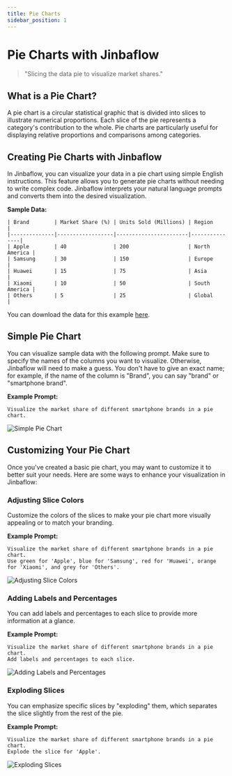 ```yaml
---
title: Pie Charts
sidebar_position: 1
---
```


# Pie Charts with Jinbaflow

> "Slicing the data pie to visualize market shares."

## What is a Pie Chart?
A pie chart is a circular statistical graphic that is divided into slices to illustrate numerical proportions. Each slice of the pie represents a category's contribution to the whole. Pie charts are particularly useful for displaying relative proportions and comparisons among categories.


## Creating Pie Charts with Jinbaflow
In Jinbaflow, you can visualize your data in a pie chart using simple English instructions. This feature allows you to generate pie charts without needing to write complex code. Jinbaflow interprets your natural language prompts and converts them into the desired visualization.

**Sample Data:**
```table
| Brand        | Market Share (%) | Units Sold (Millions) | Region        |
|--------------|------------------|-----------------------|---------------|
| Apple        | 40               | 200                   | North America |
| Samsung      | 30               | 150                   | Europe        |
| Huawei       | 15               | 75                    | Asia          |
| Xiaomi       | 10               | 50                    | South America |
| Others       | 5                | 25                    | Global        |
```

You can download the data for this example [here](https://example.com/sample_data.csv).

## Simple Pie Chart
You can visualize sample data with the following prompt. Make sure to specify the names of the columns you want to visualize. Otherwise, Jinbaflow will need to make a guess. You don't have to give an exact name; for example, if the name of the column is "Brand", you can say "brand" or "smartphone brand".

**Example Prompt:**
```
Visualize the market share of different smartphone brands in a pie chart.
```

<div style={{ display: "flex", justifyContent: "center", alignItems: "center" }}>
<img
  src={require('/img/tutorial/simple_pie_chart.png').default}
  alt="Simple Pie Chart"
style={{ maxWidth: "70%", height: "auto" }}
/>
</div>



## Customizing Your Pie Chart
Once you've created a basic pie chart, you may want to customize it to better suit your needs. Here are some ways to enhance your visualization in Jinbaflow:

### Adjusting Slice Colors
Customize the colors of the slices to make your pie chart more visually appealing or to match your branding.

**Example Prompt:**
```
Visualize the market share of different smartphone brands in a pie chart.
Use green for 'Apple', blue for 'Samsung', red for 'Huawei', orange for 'Xiaomi', and grey for 'Others'.
```
<div style={{ display: "flex", justifyContent: "center", alignItems: "center" }}>
<img
  src={require('/img/tutorial/adjusting_slice_colors.png').default}
  alt="Adjusting Slice Colors"
style={{ maxWidth: "70%", height: "auto" }}
/>
</div>

### Adding Labels and Percentages
You can add labels and percentages to each slice to provide more information at a glance.

**Example Prompt:**
```
Visualize the market share of different smartphone brands in a pie chart.
Add labels and percentages to each slice.
```
<div style={{ display: "flex", justifyContent: "center", alignItems: "center" }}>
<img
  src={require('/img/tutorial/adding_labels_percentages.png').default}
  alt="Adding Labels and Percentages"
style={{ maxWidth: "70%", height: "auto" }}
/>
</div>

### Exploding Slices
You can emphasize specific slices by "exploding" them, which separates the slice slightly from the rest of the pie.

**Example Prompt:**
```
Visualize the market share of different smartphone brands in a pie chart.
Explode the slice for 'Apple'.
```
<div style={{ display: "flex", justifyContent: "center", alignItems: "center" }}>
<img
  src={require('/img/tutorial/exploding_slices.png').default}
  alt="Exploding Slices"
style={{ maxWidth: "70%", height: "auto" }}
/>
</div>
